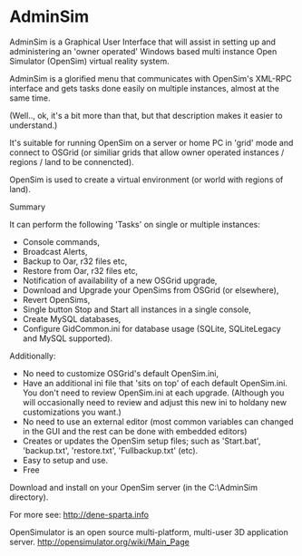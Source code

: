AdminSim
========
AdminSim is a Graphical User Interface that will assist in setting up and administering an 'owner operated' Windows based multi instance Open Simulator (OpenSim) virtual reality system.

AdminSim is a glorified menu that communicates with OpenSim's XML-RPC interface and gets tasks done easily on multiple instances, almost at the same time.

(Well.., ok, it's a bit more than that, but that description makes it easier to understand.)

It's suitable for running OpenSim on a server or home PC in 'grid' mode and connect to OSGrid (or similiar grids that allow owner operated instances / regions / land to be connencted).

OpenSim is used to create a virtual environment (or world with regions of land).

Summary

It can perform the following 'Tasks' on single or multiple instances:
- Console commands,
- Broadcast Alerts,
- Backup to Oar, r32 files etc,
- Restore from Oar, r32 files etc,
- Notification of availability of a new OSGrid upgrade,
- Download and Upgrade your OpenSims from OSGrid (or elsewhere),
- Revert OpenSims,
- Single button Stop and Start all instances in a single console,
- Create MySQL databases,
- Configure GidCommon.ini for database usage (SQLite, SQLiteLegacy and MySQL supported).

Additionally:
- No need to customize OSGrid's default OpenSim.ini,
- Have an additional ini file that 'sits on top' of each default OpenSim.ini. You don't need to review OpenSim.ini at each upgrade. (Although you will occasionally need to review and adjust this new ini to holdany new customizations you want.)
- No need to use an external editor (most common variables can changed in the GUI and the rest can be done with embedded editors)
- Creates or updates the OpenSim setup files; such as 'Start.bat', 'backup.txt', 'restore.txt', 'Fullbackup.txt' (etc).
- Easy to setup and use.
- Free

Download and install on your OpenSim server (in the C:\AdminSim directory).

For more see: http://dene-sparta.info

OpenSimulator is an open source multi-platform, multi-user 3D application server. 
http://opensimulator.org/wiki/Main_Page
